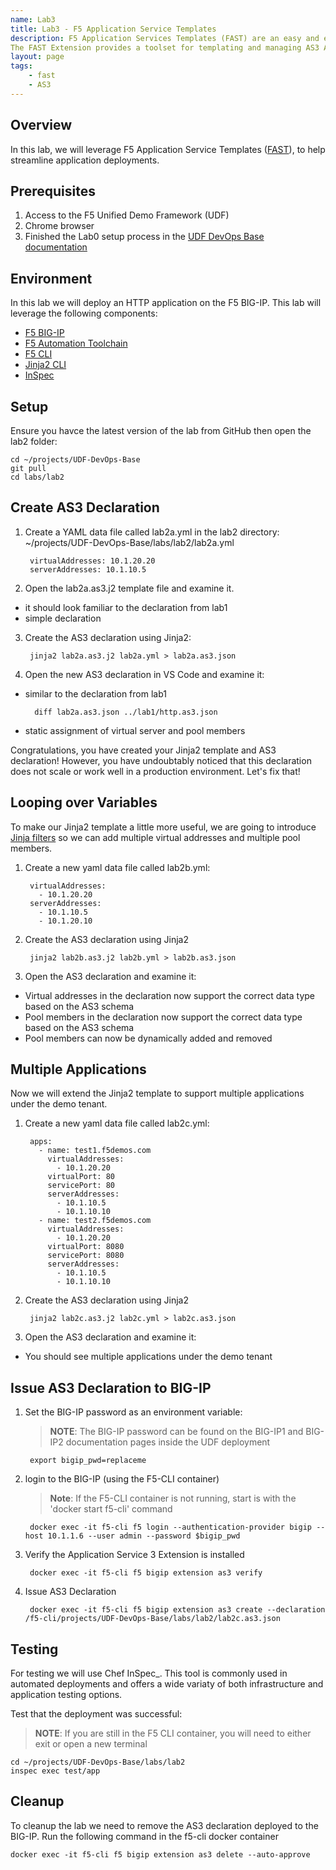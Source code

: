 ```yaml
---
name: Lab3
title: Lab3 - F5 Application Service Templates
description: F5 Application Services Templates (FAST) are an easy and effective way to deploy applications on the BIG-IP system using AS3.
The FAST Extension provides a toolset for templating and managing AS3 Applications on BIG-IP.
layout: page
tags: 
    - fast
    - AS3
---
```

## Overview

In this lab, we will leverage F5 Application Service Templates ([FAST](https://clouddocs.f5.com/products/extensions/f5-appsvcs-templates/latest/)), to help streamline application deployments.

## Prerequisites

1. Access to the F5 Unified Demo Framework (UDF)
2. Chrome browser
3. Finished the Lab0 setup process in the [UDF DevOps Base documentation][UDF DevOps Base documentation]

## Environment

In this lab we will deploy an HTTP application on the F5 BIG-IP.  This lab will
leverage the following components:

* [F5 BIG-IP][F5 BIG-IP]
* [F5 Automation Toolchain][F5 Automation Toolchain]
* [F5 CLI][F5 CLI]
* [Jinja2 CLI][Jinja2 CLI]
* [InSpec][InSpec]

## Setup
Ensure you havce the latest version of the lab from GitHub then open the lab2 folder:

    cd ~/projects/UDF-DevOps-Base
    git pull
    cd labs/lab2

## Create AS3 Declaration

1. Create a YAML data file called lab2a.yml in the lab2 directory:
    ~/projects/UDF-DevOps-Base/labs/lab2/lab2a.yml

        virtualAddresses: 10.1.20.20
        serverAddresses: 10.1.10.5

2. Open the lab2a.as3.j2 template file and examine it.
    
* it should look familiar to the declaration from lab1 
* simple declaration

3. Create the AS3 declaration using Jinja2:

        jinja2 lab2a.as3.j2 lab2a.yml > lab2a.as3.json

4. Open the new AS3 declaration in VS Code and examine it:

* similar to the declaration from lab1 

        diff lab2a.as3.json ../lab1/http.as3.json

* static assignment of virtual server and pool members

Congratulations, you have created your Jinja2 template and AS3 declaration!  However, you have undoubtably noticed that this declaration does not scale or work well in a production environment.  Let's fix that!

## Looping over Variables

To make our Jinja2 template a little more useful, we are going to introduce [Jinja filters](https://jinja.palletsprojects.com/en/2.11.x/templates/#filters) so we can add multiple virtual addresses and multiple pool members.

1. Create a new yaml data file called lab2b.yml:

        virtualAddresses:
          - 10.1.20.20
        serverAddresses:
          - 10.1.10.5
          - 10.1.20.10

2. Create the AS3 declaration using Jinja2

        jinja2 lab2b.as3.j2 lab2b.yml > lab2b.as3.json

3. Open the AS3 declaration and examine it:

* Virtual addresses in the declaration now support the correct data type based on the AS3 schema
* Pool members in the declaration now support the correct data type based on the AS3 schema
* Pool members can now be dynamically added and removed

## Multiple Applications
Now we will extend the Jinja2 template to support multiple applications under the demo tenant.

1. Create a new yaml data file called lab2c.yml:

        apps:
          - name: test1.f5demos.com
            virtualAddresses:
              - 10.1.20.20
            virtualPort: 80
            servicePort: 80
            serverAddresses:
              - 10.1.10.5
              - 10.1.10.10
          - name: test2.f5demos.com
            virtualAddresses:
              - 10.1.20.20
            virtualPort: 8080
            servicePort: 8080
            serverAddresses:
              - 10.1.10.5
              - 10.1.10.10

2. Create the AS3 declaration using Jinja2

        jinja2 lab2c.as3.j2 lab2c.yml > lab2c.as3.json

3. Open the AS3 declaration and examine it:

* You should see multiple applications under the demo tenant
        

## Issue AS3 Declaration to BIG-IP

1. Set the BIG-IP password as an environment variable:

    > **NOTE**: The BIG-IP password can be found on the BIG-IP1 and BIG-IP2 documentation pages inside the UDF deployment

        export bigip_pwd=replaceme

2. login to the BIG-IP (using the F5-CLI container)

    > **Note**: If the F5-CLI container is not running, start is with the 'docker start f5-cli' command 
        
        docker exec -it f5-cli f5 login --authentication-provider bigip --host 10.1.1.6 --user admin --password $bigip_pwd

3. Verify the Application Service 3 Extension is installed

        docker exec -it f5-cli f5 bigip extension as3 verify

4. Issue AS3 Declaration

        docker exec -it f5-cli f5 bigip extension as3 create --declaration /f5-cli/projects/UDF-DevOps-Base/labs/lab2/lab2c.as3.json

## Testing

For testing we will use Chef InSpec_.
This tool is commonly used in automated deployments and offers
a wide variaty of both infrastructure and application testing options.

Test that the deployment was successful:

  > **NOTE**: If you are still in the F5 CLI container, you will need to either exit or open a new terminal

    cd ~/projects/UDF-DevOps-Base/labs/lab2
    inspec exec test/app

## Cleanup

To cleanup the lab we need to remove the AS3 declaration deployed to the BIG-IP.  Run the following command in the f5-cli docker container

    docker exec -it f5-cli f5 bigip extension as3 delete --auto-approve


[F5 CLI]: https://clouddocs.f5.com/sdk/f5-cli/
[UDF DevOps Base documentation]: https://udf-devops-base.readthedocs.io/en/latest/
[F5 BIG-IP]: https://www.f5.com/products/big-ip-services/virtual-editions
[F5 Automation Toolchain]: https://www.f5.com/products/automation-and-orchestration
[InSpec]: https://www.inspec.io/
[Jinja2 CLI]: https://pypi.org/project/jinja2-cli/